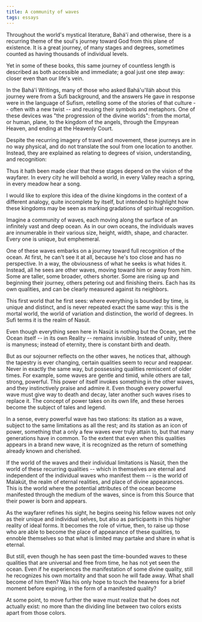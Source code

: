 ```yaml
---
title: A community of waves
tags: essays
---
```


Throughout the world's mystical literature, Bahá'í and otherwise, there is a
recurring theme of the soul's journey toward God from this plane of existence.
It is a great journey, of many stages and degrees, sometimes counted as having
thousands of individual levels.

Yet in some of these books, this same journey of countless length is described
as both accessible and immediate; a goal just one step away: closer even than
our life's vein.

In the Bahá'í Writings, many of those who asked Bahá'u'lláh about this journey
were from a Sufi background, and the answers He gave in response were in the
language of Sufism, retelling some of the stories of that culture -- often
with a new twist -- and reusing their symbols and metaphors. One of these
devices was "the progression of the divine worlds": from the mortal, or human,
plane, to the kingdom of the angels, through the Empyrean Heaven, and ending
at the Heavenly Court.

Despite the recurring imagery of travel and movement, these journeys are in no
way physical, and do not translate the soul from one location to another.
Instead, they are explained as relating to degrees of vision, understanding,
and recognition:

  Thus it hath been made clear that these stages depend on the vision of the
  wayfarer. In every city he will behold a world, in every Valley reach a
  spring, in every meadow hear a song.

I would like to explore this idea of the divine kingdoms in the context of a
different analogy, quite incomplete by itself, but intended to highlight how
these kingdoms may be seen as marking gradations of spiritual recognition.

Imagine a community of waves, each moving along the surface of an infinitely
vast and deep ocean. As in our own oceans, the individuals waves are
innumerable in their various size, height, width, shape, and character. Every
one is unique, but emphemeral.

One of these waves embarks on a journey toward full recognition of the ocean.
At first, he can't see it at all, because he's too close and has no
perspective. In a way, the obviousness of what he seeks is what hides it.
Instead, all he sees are other waves, moving toward him or away from him. Some
are taller, some broader, others shorter. Some are rising up and beginning
their journey, others petering out and finishing theirs. Each has its own
qualities, and can be clearly measured against its neighbors.

This first world that he first sees: where everything is bounded by time, is
unique and distinct, and is never repeated exact the same way: this is the
mortal world, the world of variation and distinction, the world of degrees. In
Sufi terms it is the realm of Nasút.

Even though everything seen here in Nasút is nothing but the Ocean, yet the
Ocean itself -- in its own Reality -- remains invisible. Instead of unity,
there is manyness; instead of eternity, there is constant birth and death.

But as our sojourner reflects on the other waves, he notices that, although
the tapestry is ever changing, certain qualities seem to recur and reappear.
Never in exactly the same way, but possessing qualities remiscent of older
times. For example, some waves are gentle and timid, while others are tall,
strong, powerful. This power of itself invokes something in the other waves,
and they instinctively praise and admire it. Even though every powerful wave
must give way to death and decay, later another such waves rises to replace
it. The concept of power takes on its own life, and these heroes become the
subject of tales and legend.

In a sense, every powerful wave has two stations: its station as a wave,
subject to the same limitations as all the rest; and its station as an icon of
power, something that a only a few waves ever truly attain to, but that many
generations have in common. To the extent that even when this qualities
appears in a brand new wave, it is recognized as the return of something
already known and cherished.

If the world of the waves and their individual limitations is Nasút, then the
world of these recurring qualities -- which in themselves are eternal and
independent of the individual waves who manifest them -- is the world of
Malakút, the realm of eternal realities, and place of divine appearances. This
is the world where the potential attributes of the ocean become manifested
through the medium of the waves, since is from this Source that their power is
born and appears.

As the wayfarer refines his sight, he begins seeing his fellow waves not only
as their unique and individual selves, but also as participants in this higher
reality of ideal forms. It becomes the role of virtue, then, to raise up those
who are able to become the place of appearance of these qualities, to ennoble
themselves so that what is limited may partake and share in what is eternal.

But still, even though he has seen past the time-bounded waves to these
qualities that are universal and free from time, he has not yet seen the
ocean. Even if he experiences the manifestation of some divine quality, still
he recognizes his own mortality and that soon he will fade away. What shall
become of him then? Was his only hope to touch the heavens for a brief moment
before expiring, in the form of a manifested quality?

At some point, to move further the wave must realize that he does not actually
exist: no more than the dividing line between two colors exists apart from
those colors.
